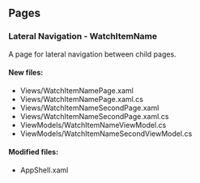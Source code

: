 ﻿## Pages

<!--{[{-->
### Lateral Navigation - WatchItemName
A page for lateral navigation between child pages.
#### New files:
* Views/WatchItemNamePage.xaml
* Views/WatchItemNamePage.xaml.cs
* Views/WatchItemNameSecondPage.xaml
* Views/WatchItemNameSecondPage.xaml.cs
* ViewModels/WatchItemNameViewModel.cs
* ViewModels/WatchItemNameSecondViewModel.cs
#### Modified files:
* AppShell.xaml
<!--}]}-->